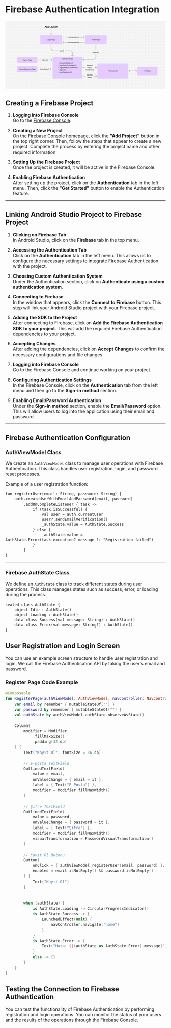 # Firebase Authentication Integration
![Project Image](assets/image/Ekran%20görüntüsü%202024-11-19%20133224.png)

## **Creating a Firebase Project**

1. **Logging into Firebase Console**  
   Go to the [Firebase Console](https://console.firebase.google.com/).

2. **Creating a New Project**  
   On the Firebase Console homepage, click the **"Add Project"** button in the top right corner. Then, follow the steps that appear to create a new project. Complete the process by entering the project name and other required information.

3. **Setting Up the Firebase Project**  
   Once the project is created, it will be active in the Firebase Console.

4. **Enabling Firebase Authentication**  
   After setting up the project, click on the **Authentication** tab in the left menu. Then, click the **"Get Started"** button to enable the Authentication feature.

---

## **Linking Android Studio Project to Firebase Project**

1. **Clicking on Firebase Tab**  
   In Android Studio, click on the **Firebase** tab in the top menu.

2. **Accessing the Authentication Tab**  
   Click on the **Authentication** tab in the left menu. This allows us to configure the necessary settings to integrate Firebase Authentication with the project.

3. **Choosing Custom Authentication System**  
   Under the Authentication section, click on **Authenticate using a custom authentication system**.

4. **Connecting to Firebase**  
   In the window that appears, click the **Connect to Firebase** button. This step will link your Android Studio project with your Firebase project.

5. **Adding the SDK to the Project**  
   After connecting to Firebase, click on **Add the Firebase Authentication SDK to your project**. This will add the required Firebase Authentication dependencies to your project.

6. **Accepting Changes**  
   After adding the dependencies, click on **Accept Changes** to confirm the necessary configurations and file changes.

7. **Logging into Firebase Console**  
   Go to the Firebase Console and continue working on your project.

8. **Configuring Authentication Settings**  
   In the Firebase Console, click on the **Authentication** tab from the left menu and then go to the **Sign-in method** section.

9. **Enabling Email/Password Authentication**  
   Under the **Sign-in method** section, enable the **Email/Password** option. This will allow users to log into the application using their email and password.


---


## **Firebase Authentication Configuration**


### AuthViewModel Class

We create an `AuthViewModel` class to manage user operations with Firebase Authentication. This class handles user registration, login, and password reset processes.

Example of a user registration function:

```
fun registerUser(email: String, password: String) {
    auth.createUserWithEmailAndPassword(email, password)
        .addOnCompleteListener { task ->
            if (task.isSuccessful) {
                val user = auth.currentUser
                user?.sendEmailVerification()
                _authState.value = AuthState.Success
            } else {
                _authState.value = AuthState.Error(task.exception?.message ?: "Registration failed")
            }
        }
}
```
---

### **Firebase AuthState Class**

We define an `AuthState` class to track different states during user operations. This class manages states such as success, error, or loading during the process.

```
sealed class AuthState {
    object Idle : AuthState()
    object Loading : AuthState()
    data class Success(val message: String) : AuthState()
    data class Error(val message: String?) : AuthState()
}
```

## User Registration and Login Screen

You can use an example screen structure to handle user registration and login. We call the Firebase Authentication API by taking the user's email and password.

### Register Page Code Example

```kotlin
@Composable
fun RegisterPage(authViewModel: AuthViewModel, navController: NavController) {
    var email by remember { mutableStateOf("") }
    var password by remember { mutableStateOf("") }
    val authState by authViewModel.authState.observeAsState()

    Column(
        modifier = Modifier
            .fillMaxSize()
            .padding(32.dp)
    ) {
        Text("Kayıt Ol", fontSize = 36.sp)
        
        // E-posta TextField
        OutlinedTextField(
            value = email,
            onValueChange = { email = it },
            label = { Text("E-Posta") },
            modifier = Modifier.fillMaxWidth()
        )
        
        // Şifre TextField
        OutlinedTextField(
            value = password,
            onValueChange = { password = it },
            label = { Text("Şifre") },
            modifier = Modifier.fillMaxWidth(),
            visualTransformation = PasswordVisualTransformation()
        )
        
        // Kayıt Ol Butonu
        Button(
            onClick = { authViewModel.registerUser(email, password) },
            enabled = email.isNotEmpty() && password.isNotEmpty()
        ) {
            Text("Kayıt Ol")
        }
        
       
        when (authState) {
            is AuthState.Loading -> CircularProgressIndicator()
            is AuthState.Success -> {
                LaunchedEffect(Unit) {
                    navController.navigate("home")
                }
            }
            is AuthState.Error -> {
                Text("Hata: ${(authState as AuthState.Error).message}")
            }
            else -> {}
        }
    }
}
```

## Testing the Connection to Firebase Authentication

You can test the functionality of Firebase Authentication by performing registration and login operations. You can monitor the status of your users and the results of the operations through the Firebase Console.

